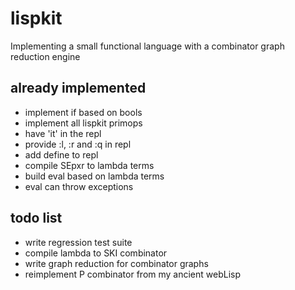 # lispkit
Implementing a small functional language with a combinator graph reduction engine

## already implemented
- implement if based on bools 
- implement all lispkit primops
- have 'it' in the repl
- provide :l, :r and :q in repl
- add define to repl
- compile SEpxr to lambda terms
- build eval based on lambda terms
- eval can throw exceptions

## todo list
- write regression test suite
- compile lambda to SKI combinator
- write graph reduction for combinator graphs
- reimplement P combinator from my ancient webLisp
